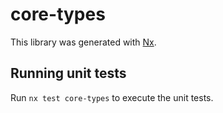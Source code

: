 # core-types

This library was generated with [Nx](https://nx.dev).

## Running unit tests

Run `nx test core-types` to execute the unit tests.
